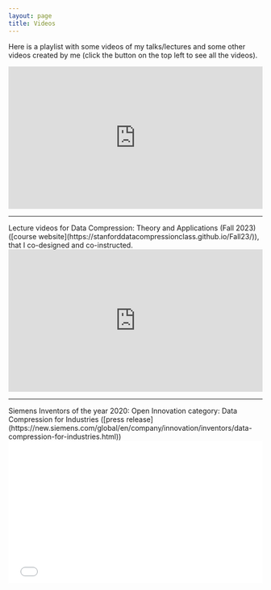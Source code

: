 ```yaml
---
layout: page
title: Videos
---
```

<style>
    .youtube-videos {
        position: relative;
        padding-bottom: 56%; // This is the aspect ratio
        height: 0;
        overflow: hidden;
    }
    .youtube-videos iframe {
        position: absolute;
        top: 0;
        left: 0;
        width: 100% !important;
        height: 100% !important;
    }
</style>

Here is a playlist with some videos of my talks/lectures and some other videos created by me (click the button on the top left to see all the videos).  

<div class="youtube-videos">
<iframe width="560" height="315" src="https://www.youtube.com/embed?listType=playlist&list=PL6Rs8t6pKeRszVXCOxv2ibE9c2QayxxRZ" frameborder="0" allow="autoplay; encrypted-media" allowfullscreen></iframe>
</div>
<hr>
Lecture videos for Data Compression: Theory and Applications (Fall 2023) ([course website](https://stanforddatacompressionclass.github.io/Fall23/)), that I co-designed and co-instructed.

<div class="youtube-videos">
<iframe width="560" height="315" src="https://www.youtube.com/embed/videoseries?si=y0tJiWindMzewybl&amp;list=PLoROMvodv4rPj4uhbgUAaEKwNNak8xgkz" title="YouTube video player" frameborder="0" allow="accelerometer; autoplay; clipboard-write; encrypted-media; gyroscope; picture-in-picture; web-share" referrerpolicy="strict-origin-when-cross-origin" allowfullscreen></iframe>
</div>
<hr>
Siemens Inventors of the year 2020: Open Innovation category: Data Compression for Industries ([press release](https://new.siemens.com/global/en/company/innovation/inventors/data-compression-for-industries.html))

<div class="youtube-videos">
<iframe width="560" height="315" src='//players.brightcove.net/1813624294001/VMi7Ptd8P_default/index.html?videoId=6213595130001' allowfullscreen frameborder=0></iframe>
</div>